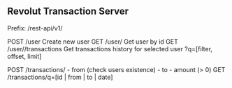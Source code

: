 Revolut Transaction Server
---

Prefix: /rest-api/v1/

POST    /user                       Create new user
GET     /user/<id>                  Get user by id
GET     /user/<id>/transactions     Get transactions history for selected user
                   ?q=[filter, offset, limit]

POST    /transactions/
            - from (check users existence)
            - to
            - amount (> 0)
GET     /transactions/q=[id | from | to | date]

